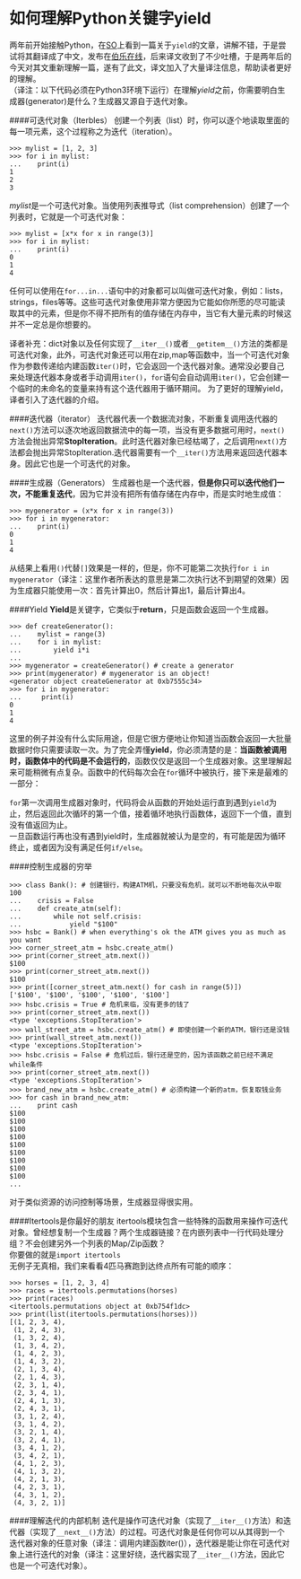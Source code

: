 如何理解Python关键字yield
=======================
两年前开始接触Python，在[SO](http://stackoverflow.com/questions/231767/what-does-the-yield-keyword-do-in-python)上看到一篇关于`yield`的文章，讲解不错，于是尝试将其翻译成了中文，发布在[伯乐在线](http://python.jobbole.com/28506/#comment-93061)，后来译文收到了不少吐槽，于是两年后的今天对其文重新理解一篇，遂有了此文，译文加入了大量译注信息，帮助读者更好的理解。  
（译注：以下代码必须在Python3环境下运行）在理解*yield*之前，你需要明白生成器(generator)是什么？生成器又源自于迭代对象。  

####可迭代对象（Iterbles）
创建一个列表（list）时，你可以逐个地读取里面的每一项元素，这个过程称之为迭代（iteration）。  
    
    >>> mylist = [1, 2, 3]
    >>> for i in mylist:
    ...    print(i)
    1
    2
    3
*mylist*是一个可迭代对象。当使用列表推导式（list comprehension）创建了一个列表时，它就是一个可迭代对象：  
    
    >>> mylist = [x*x for x in range(3)]
    >>> for i in mylist:
    ...    print(i)
    0
    1
    4
任何可以使用在`for...in...`语句中的对象都可以叫做可迭代对象，例如：lists，strings，files等等。这些可迭代对象使用非常方便因为它能如你所愿的尽可能读取其中的元素，但是你不得不把所有的值存储在内存中，当它有大量元素的时候这并不一定总是你想要的。  

译者补充：dict对象以及任何实现了`__iter__()`或者`__getitem__()`方法的类都是可迭代对象，此外，可迭代对象还可以用在zip,map等函数中，当一个可迭代对象作为参数传递给内建函数`iter()`时，它会返回一个迭代器对象。通常没必要自己来处理迭代器本身或者手动调用`iter()`，`for`语句会自动调用`iter()`，它会创建一个临时的未命名的变量来持有这个迭代器用于循环期间。 为了更好的理解yield，译者引入了迭代器的介绍。  

####迭代器（iterator）
迭代器代表一个数据流对象，不断重复调用迭代器的`next()`方法可以逐次地返回数据流中的每一项，当没有更多数据可用时，`next()`方法会抛出异常**StopIteration**。此时迭代器对象已经枯竭了，之后调用`next()`方法都会抛出异常StopIteration.迭代器需要有一个`__iter()`方法用来返回迭代器本身。因此它也是一个可迭代的对象。



####生成器（Generators）
生成器也是一个迭代器，**但是你只可以迭代他们一次，不能重复迭代**，因为它并没有把所有值存储在内存中，而是实时地生成值：  
    
    >>> mygenerator = (x*x for x in range(3))
    >>> for i in mygenerator:
    ...    print(i)
    0
    1
    4
从结果上看用`()`代替`[]`效果是一样的，但是，你不可能第二次执行`for i in mygenerator`（译注：这里作者所表达的意思是第二次执行达不到期望的效果）因为生成器只能使用一次：首先计算出0，然后计算出1，最后计算出4。  

####Yield
**Yield**是关键字，它类似于**return**，只是函数会返回一个生成器。  
    
    >>> def createGenerator():
    ...    mylist = range(3)
    ...    for i in mylist:
    ...        yield i*i
    ...
    >>> mygenerator = createGenerator() # create a generator
    >>> print(mygenerator) # mygenerator is an object!
    <generator object createGenerator at 0xb7555c34>
    >>> for i in mygenerator:
    ...     print(i)
    0
    1
    4
    
这里的例子并没有什么实际用途，但是它很方便地让你知道当函数会返回一大批量数据时你只需要读取一次。为了完全弄懂**yield**，你必须清楚的是：**当函数被调用时，函数体中的代码是不会运行的**，函数仅仅是返回一个生成器对象。这里理解起来可能稍微有点复杂。函数中的代码每次会在`for`循环中被执行，接下来是最难的一部分：  
    
`for`第一次调用生成器对象时，代码将会从函数的开始处运行直到遇到`yield`为止，然后返回此次循环的第一个值，接着循环地执行函数体，返回下一个值，直到没有值返回为止。    
一旦函数运行再也没有遇到yield时，生成器就被认为是空的，有可能是因为循环终止，或者因为没有满足任何`if/else`。  

####控制生成器的穷举
    
    >>> class Bank(): # 创建银行，构建ATM机，只要没有危机，就可以不断地每次从中取100
    ...    crisis = False
    ...    def create_atm(self):
    ...        while not self.crisis:
    ...            yield "$100"
    >>> hsbc = Bank() # when everything's ok the ATM gives you as much as you want
    >>> corner_street_atm = hsbc.create_atm()
    >>> print(corner_street_atm.next())
    $100
    >>> print(corner_street_atm.next())
    $100
    >>> print([corner_street_atm.next() for cash in range(5)])
    ['$100', '$100', '$100', '$100', '$100']
    >>> hsbc.crisis = True # 危机来临，没有更多的钱了
    >>> print(corner_street_atm.next())
    <type 'exceptions.StopIteration'>
    >>> wall_street_atm = hsbc.create_atm() # 即使创建一个新的ATM，银行还是没钱
    >>> print(wall_street_atm.next())
    <type 'exceptions.StopIteration'>
    >>> hsbc.crisis = False # 危机过后，银行还是空的，因为该函数之前已经不满足while条件
    >>> print(corner_street_atm.next())
    <type 'exceptions.StopIteration'>
    >>> brand_new_atm = hsbc.create_atm() # 必须构建一个新的atm，恢复取钱业务
    >>> for cash in brand_new_atm:
    ...    print cash
    $100
    $100
    $100
    $100
    $100
    $100
    $100
    $100
    $100
    ...
对于类似资源的访问控制等场景，生成器显得很实用。  

####Itertools是你最好的朋友
itertools模块包含一些特殊的函数用来操作可迭代对象。曾经想复制一个生成器？两个生成器链接？在内嵌列表中一行代码处理分组？不会创建另外一个列表的Map/Zip函数？   
你要做的就是`import itertools`    
无例子无真相，我们来看看4匹马赛跑到达终点所有可能的顺序：    

    >>> horses = [1, 2, 3, 4]
    >>> races = itertools.permutations(horses)
    >>> print(races)
    <itertools.permutations object at 0xb754f1dc>
    >>> print(list(itertools.permutations(horses)))
    [(1, 2, 3, 4),
     (1, 2, 4, 3),
     (1, 3, 2, 4),
     (1, 3, 4, 2),
     (1, 4, 2, 3),
     (1, 4, 3, 2),
     (2, 1, 3, 4),
     (2, 1, 4, 3),
     (2, 3, 1, 4),
     (2, 3, 4, 1),
     (2, 4, 1, 3),
     (2, 4, 3, 1),
     (3, 1, 2, 4),
     (3, 1, 4, 2),
     (3, 2, 1, 4),
     (3, 2, 4, 1),
     (3, 4, 1, 2),
     (3, 4, 2, 1),
     (4, 1, 2, 3),
     (4, 1, 3, 2),
     (4, 2, 1, 3),
     (4, 2, 3, 1),
     (4, 3, 1, 2),
     (4, 3, 2, 1)]
####理解迭代的内部机制
迭代是操作可迭代对象（实现了`__iter__()`方法）和迭代器（实现了`__next__()`方法）的过程。可迭代对象是任何你可以从其得到一个迭代器对象的任意对象（译注：调用内建函数iter()），迭代器是能让你在可迭代对象上进行迭代的对象（译注：这里好绕，迭代器实现了`__iter__()`方法，因此它也是一个可迭代对象）。


    
    
    
    
    
    
    
    
    
    
    
    
    
    
    
    
    
    
    
    
    
    
    
    
        